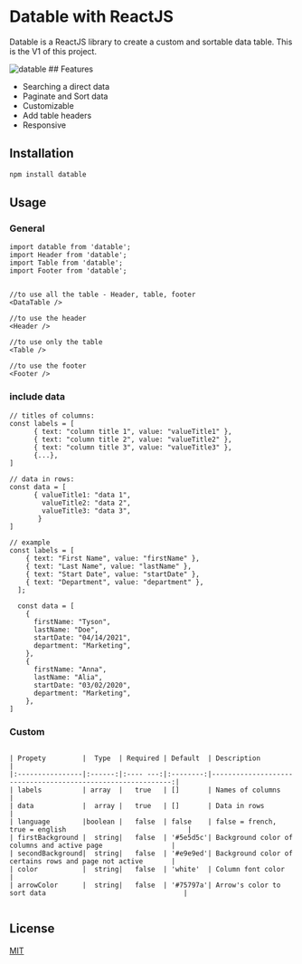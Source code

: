 # Datable with ReactJS

Datable is a ReactJS library to create a custom and sortable data table. This is the V1 of this project. 

<img src="./datable.png" alt="datable">
## Features

   - Searching a direct data
   - Paginate and Sort data
   - Customizable
   - Add table headers
   - Responsive


## Installation

```bash
npm install datable
```

## Usage

### General
```reactJS
import datable from 'datable';
import Header from 'datable';
import Table from 'datable';
import Footer from 'datable';


//to use all the table - Header, table, footer 
<DataTable />

//to use the header
<Header />

//to use only the table
<Table />

//to use the footer
<Footer />
```

### include data

```
// titles of columns:
const labels = [ 
      { text: "column title 1", value: "valueTitle1" },
      { text: "column title 2", value: "valueTitle2" },
      { text: "column title 3", value: "valueTitle3" },
      {...},
]

// data in rows:
const data = [ 
      { valueTitle1: "data 1",
        valueTitle2: "data 2",
        valueTitle3: "data 3",
       }
]

// example
const labels = [
    { text: "First Name", value: "firstName" },
    { text: "Last Name", value: "lastName" },
    { text: "Start Date", value: "startDate" },
    { text: "Department", value: "department" },
  ];
  
  const data = [
    {
      firstName: "Tyson",
      lastName: "Doe",
      startDate: "04/14/2021",
      department: "Marketing",
    },
    {
      firstName: "Anna",
      lastName: "Alia",
      startDate: "03/02/2020",
      department: "Marketing",
    },
]

```
### Custom 

```

| Propety         |  Type  | Required | Default  | Description                                                 |
|:----------------|:------:|:---- ---:|:--------:|------------------------------------------------------------:|
| labels          | array  |   true   | []       | Names of columns                                            |
| data            |  array |   true   | []       | Data in rows                                                |
| language        |boolean |   false  | false    | false = french, true = english                              |
| firstBackground |  string|   false  | '#5e5d5c'| Background color of columns and active page                 |
| secondBackground|  string|   false  | '#e9e9ed'| Background color of certains rows and page not active       |
| color           |  string|   false  | 'white'  | Column font color                                           |
| arrowColor      |  string|   false  | '#75797a'| Arrow's color to sort data                                  |


```


## License

[MIT](https://choosealicense.com/licenses/mit/)